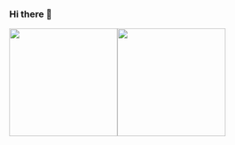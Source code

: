 ### Hi there 👋

<img height="195px" src="https://github-readme-stats.vercel.app/api?username=liang2kl&count_private=true&show_icons=true&hide_rank=true&title_color=0969da&bg_color=ffffff00&text_color=57606a&disable_animations=true"><img height="195px" src="https://github-readme-stats.vercel.app/api/top-langs?username=liang2kl&layout=compact&title_color=0969da&bg_color=ffffff00&text_color=57606a">

